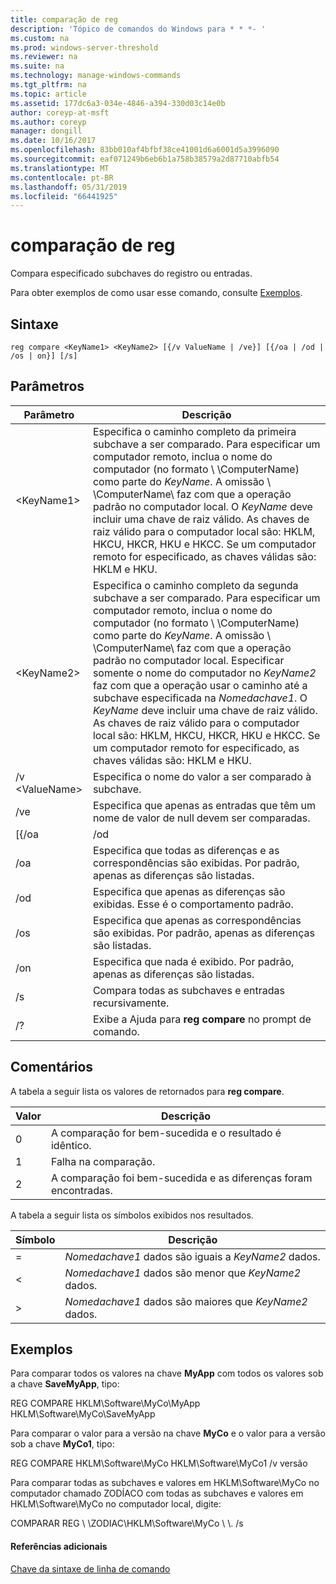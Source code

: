 ```yaml
---
title: comparação de reg
description: 'Tópico de comandos do Windows para * * *- '
ms.custom: na
ms.prod: windows-server-threshold
ms.reviewer: na
ms.suite: na
ms.technology: manage-windows-commands
ms.tgt_pltfrm: na
ms.topic: article
ms.assetid: 177dc6a3-034e-4846-a394-330d03c14e0b
author: coreyp-at-msft
ms.author: coreyp
manager: dongill
ms.date: 10/16/2017
ms.openlocfilehash: 83bb010af4bfbf38ce41001d6a6001d5a3996090
ms.sourcegitcommit: eaf071249b6eb6b1a758b38579a2d87710abfb54
ms.translationtype: MT
ms.contentlocale: pt-BR
ms.lasthandoff: 05/31/2019
ms.locfileid: "66441925"
---
```

# <a name="reg-compare"></a>comparação de reg



Compara especificado subchaves do registro ou entradas.

Para obter exemplos de como usar esse comando, consulte [Exemplos](#BKMK_examples).

## <a name="syntax"></a>Sintaxe

```
reg compare <KeyName1> <KeyName2> [{/v ValueName | /ve}] [{/oa | /od | /os | on}] [/s]
```

## <a name="parameters"></a>Parâmetros

|    Parâmetro    |                                                                                                                                                                                                                                                                                          Descrição                                                                                                                                                                                                                                                                                           |
|-----------------|------------------------------------------------------------------------------------------------------------------------------------------------------------------------------------------------------------------------------------------------------------------------------------------------------------------------------------------------------------------------------------------------------------------------------------------------------------------------------------------------------------------------------------------------------------------------------------------------|
|   \<KeyName1>   |                                                               Especifica o caminho completo da primeira subchave a ser comparado. Para especificar um computador remoto, inclua o nome do computador (no formato \\ \\ComputerName\) como parte do *KeyName*. A omissão \\ \\ComputerName\ faz com que a operação padrão no computador local. O *KeyName* deve incluir uma chave de raiz válido. As chaves de raiz válido para o computador local são: HKLM, HKCU, HKCR, HKU e HKCC. Se um computador remoto for especificado, as chaves válidas são: HKLM e HKU.                                                                |
|   \<KeyName2>   | Especifica o caminho completo da segunda subchave a ser comparado. Para especificar um computador remoto, inclua o nome do computador (no formato \\ \\ComputerName\) como parte do *KeyName*. A omissão \\ \\ComputerName\ faz com que a operação padrão no computador local. Especificar somente o nome do computador no *KeyName2* faz com que a operação usar o caminho até a subchave especificada na *Nomedachave1*. O *KeyName* deve incluir uma chave de raiz válido. As chaves de raiz válido para o computador local são: HKLM, HKCU, HKCR, HKU e HKCC. Se um computador remoto for especificado, as chaves válidas são: HKLM e HKU. |
| /v \<ValueName> |                                                                                                                                                                                                                                                                     Especifica o nome do valor a ser comparado à subchave.                                                                                                                                                                                                                                                                      |
|       /ve       |                                                                                                                                                                                                                                                         Especifica que apenas as entradas que têm um nome de valor de null devem ser comparadas.                                                                                                                                                                                                                                                         |
|      [{/oa      |                                                                                                                                                                                                                                                                                              /od                                                                                                                                                                                                                                                                                               |
|       /oa       |                                                                                                                                                                                                                                             Especifica que todas as diferenças e as correspondências são exibidas. Por padrão, apenas as diferenças são listadas.                                                                                                                                                                                                                                             |
|       /od       |                                                                                                                                                                                                                                                          Especifica que apenas as diferenças são exibidas. Esse é o comportamento padrão.                                                                                                                                                                                                                                                          |
|       /os       |                                                                                                                                                                                                                                                    Especifica que apenas as correspondências são exibidas. Por padrão, apenas as diferenças são listadas.                                                                                                                                                                                                                                                     |
|       /on       |                                                                                                                                                                                                                                                       Especifica que nada é exibido. Por padrão, apenas as diferenças são listadas.                                                                                                                                                                                                                                                        |
|       /s        |                                                                                                                                                                                                                                                                         Compara todas as subchaves e entradas recursivamente.                                                                                                                                                                                                                                                                          |
|       /?        |                                                                                                                                                                                                                                                                    Exibe a Ajuda para **reg compare** no prompt de comando.                                                                                                                                                                                                                                                                    |

## <a name="remarks"></a>Comentários

A tabela a seguir lista os valores de retornados para **reg compare**.

|Valor|Descrição|
|-----|-----------|
|0|A comparação for bem-sucedida e o resultado é idêntico.|
|1|Falha na comparação.|
|2|A comparação foi bem-sucedida e as diferenças foram encontradas.|

A tabela a seguir lista os símbolos exibidos nos resultados.

|Símbolo|Descrição|
|------|-----------|
|=|*Nomedachave1* dados são iguais a *KeyName2* dados.|
|<|*Nomedachave1* dados são menor que *KeyName2* dados.|
|>|*Nomedachave1* dados são maiores que *KeyName2* dados.|

## <a name="BKMK_examples"></a>Exemplos

Para comparar todos os valores na chave **MyApp** com todos os valores sob a chave **SaveMyApp**, tipo:

REG COMPARE HKLM\Software\MyCo\MyApp HKLM\Software\MyCo\SaveMyApp

Para comparar o valor para a versão na chave **MyCo** e o valor para a versão sob a chave **MyCo1**, tipo:

REG COMPARE HKLM\Software\MyCo HKLM\Software\MyCo1 /v versão

Para comparar todas as subchaves e valores em HKLM\Software\MyCo no computador chamado ZODÍACO com todas as subchaves e valores em HKLM\Software\MyCo no computador local, digite:

COMPARAR REG \\ \\ZODIAC\HKLM\Software\MyCo \\ \\. /s

#### <a name="additional-references"></a>Referências adicionais

[Chave da sintaxe de linha de comando](command-line-syntax-key.md)